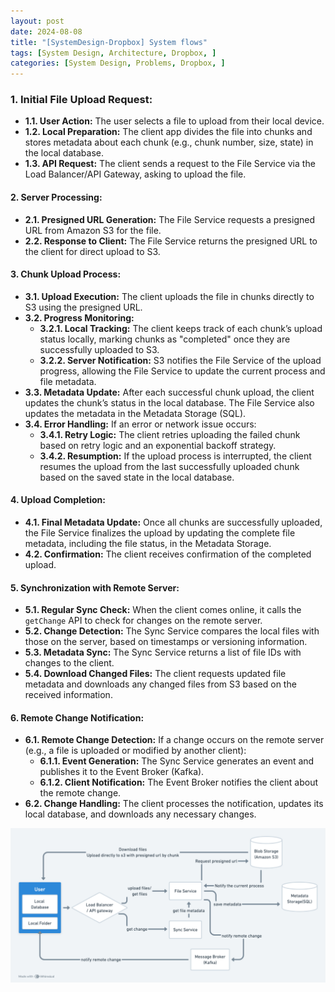 ```yaml
---
layout: post
date: 2024-08-08
title: "[SystemDesign-Dropbox] System flows"
tags: [System Design, Architecture, Dropbox, ]
categories: [System Design, Problems, Dropbox, ]
---
```



### 1. Initial File Upload Request:

- **1.1. User Action:** The user selects a file to upload from their local device.
- **1.2. Local Preparation:** The client app divides the file into chunks and stores metadata about each chunk (e.g., chunk number, size, state) in the local database.
- **1.3. API Request:** The client sends a request to the File Service via the Load Balancer/API Gateway, asking to upload the file.

#### **2. Server Processing:**

- **2.1. Presigned URL Generation:** The File Service requests a presigned URL from Amazon S3 for the file.
- **2.2. Response to Client:** The File Service returns the presigned URL to the client for direct upload to S3.

#### **3. Chunk Upload Process:**

- **3.1. Upload Execution:** The client uploads the file in chunks directly to S3 using the presigned URL.
- **3.2. Progress Monitoring:**
	- **3.2.1. Local Tracking:** The client keeps track of each chunk’s upload status locally, marking chunks as "completed" once they are successfully uploaded to S3.
	- **3.2.2. Server Notification:** S3 notifies the File Service of the upload progress, allowing the File Service to update the current process and file metadata.
- **3.3. Metadata Update:** After each successful chunk upload, the client updates the chunk’s status in the local database. The File Service also updates the metadata in the Metadata Storage (SQL).
- **3.4. Error Handling:** If an error or network issue occurs:
	- **3.4.1. Retry Logic:** The client retries uploading the failed chunk based on retry logic and an exponential backoff strategy.
	- **3.4.2. Resumption:** If the upload process is interrupted, the client resumes the upload from the last successfully uploaded chunk based on the saved state in the local database.

#### **4. Upload Completion:**

- **4.1. Final Metadata Update:** Once all chunks are successfully uploaded, the File Service finalizes the upload by updating the complete file metadata, including the file status, in the Metadata Storage.
- **4.2. Confirmation:** The client receives confirmation of the completed upload.

#### **5. Synchronization with Remote Server:**

- **5.1. Regular Sync Check:** When the client comes online, it calls the `getChange` API to check for changes on the remote server.
- **5.2. Change Detection:** The Sync Service compares the local files with those on the server, based on timestamps or versioning information.
- **5.3. Metadata Sync:** The Sync Service returns a list of file IDs with changes to the client.
- **5.4. Download Changed Files:** The client requests updated file metadata and downloads any changed files from S3 based on the received information.

#### **6. Remote Change Notification:**

- **6.1. Remote Change Detection:** If a change occurs on the remote server (e.g., a file is uploaded or modified by another client):
	- **6.1.1. Event Generation:** The Sync Service generates an event and publishes it to the Event Broker (Kafka).
	- **6.1.2. Client Notification:** The Event Broker notifies the client about the remote change.
- **6.2. Change Handling:** The client processes the notification, updates its local database, and downloads any necessary changes.

![0](/assets/img/2024-08-08-[SystemDesign-Dropbox]-System-flows.md/0.png)

